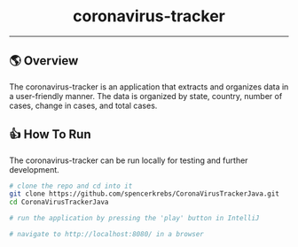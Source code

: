 <h1 align='center'>coronavirus-tracker</h1>

****

## 🌎 Overview
The coronavirus-tracker is an application that extracts and organizes data in a user-friendly manner. 
The data is organized by state, country, number of cases, change in cases, and total cases. 

## 👍 How To Run
The coronavirus-tracker can be run locally for testing and further development.
```bash
# clone the repo and cd into it
git clone https://github.com/spencerkrebs/CoronaVirusTrackerJava.git
cd CoronaVirusTrackerJava

# run the application by pressing the 'play' button in IntelliJ

# navigate to http://localhost:8080/ in a browser
```
